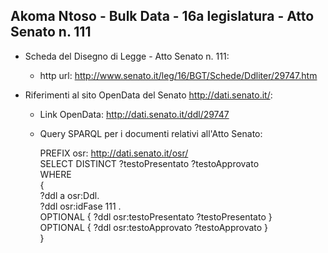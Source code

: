 ## Akoma Ntoso - Bulk Data - 16a legislatura - Atto Senato n. 111 ##

* Scheda del Disegno di Legge - Atto Senato n. 111:
	* http url: http://www.senato.it/leg/16/BGT/Schede/Ddliter/29747.htm

* Riferimenti al sito OpenData del Senato http://dati.senato.it/:
	* Link OpenData: http://dati.senato.it/ddl/29747
	* Query SPARQL per i documenti relativi all'Atto Senato:

        PREFIX osr: <http://dati.senato.it/osr/>  
		SELECT DISTINCT ?testoPresentato ?testoApprovato  
		WHERE  
		{  
		    ?ddl a osr:Ddl.  
		    ?ddl osr:idFase 111 .  
		    OPTIONAL { ?ddl osr:testoPresentato ?testoPresentato }  
		    OPTIONAL { ?ddl osr:testoApprovato ?testoApprovato }  
		}
		